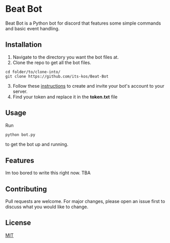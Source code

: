 # Beat Bot

Beat Bot is a Python bot for discord that features some simple commands and basic event handling.


## Installation
1) Navigate to the directory you want the bot files at.
2) Clone the repo to get all the bot files.

```git
cd folder/to/clone-into/
git clone https://github.com/its-kos/Beat-Bot
```

3) Follow these [instructions](https://discordpy.readthedocs.io/en/latest/discord.html) to create and invite your bot's account to your server.
4) Find your token and replace it in the __token.txt__ file 

## Usage

Run 

```python
python bot.py 
```
to get the bot up and running.

## Features
Im too bored to write this right now. TBA

## Contributing
Pull requests are welcome. For major changes, please open an issue first to discuss what you would like to change.


## License
[MIT](https://choosealicense.com/licenses/mit/)